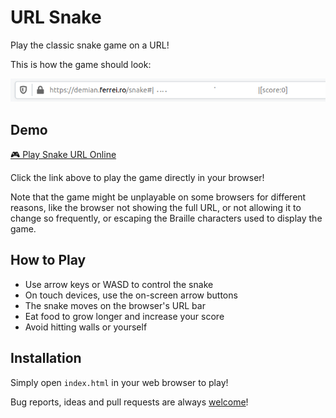 # URL Snake

Play the classic snake game on a URL!

This is how the game should look:

![Pro level gameplay](gameplay.gif)

## Demo

[🎮 Play Snake URL Online](https://ishantoz.github.io/snake-url/)

Click the link above to play the game directly in your browser!

Note that the game might be unplayable on some browsers for different reasons, like the browser not showing the full URL, or not allowing it to change so frequently, or escaping the Braille characters used to display the game.

## How to Play

- Use arrow keys or WASD to control the snake
- On touch devices, use the on-screen arrow buttons
- The snake moves on the browser's URL bar
- Eat food to grow longer and increase your score
- Avoid hitting walls or yourself

## Installation

Simply open `index.html` in your web browser to play!


Bug reports, ideas and pull requests are always [welcome](https://github.com/ishantoz/snake-url/issues)!

